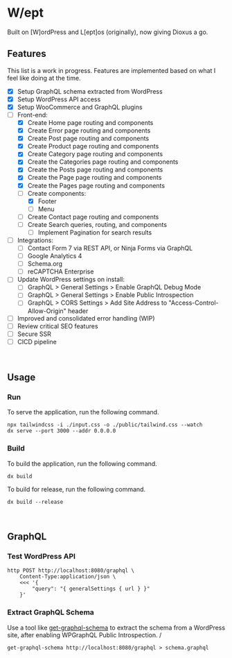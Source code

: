 # W/ept

Built on  [W]ordPress and L[ept]os (originally), now giving Dioxus a go.
<br>

## Features

This list is a work in progress. Features are implemented based on what I feel like doing at the time.  

- [x] Setup GraphQL schema extracted from WordPress
- [x] Setup WordPress API access
- [x] Setup WooCommerce and GraphQL plugins
- [ ] Front-end:
    - [x] Create Home page routing and components
    - [x] Create Error page routing and components
    - [x] Create Post page routing and components
    - [x] Create Product page routing and components
    - [x] Create Category page routing and components
    - [x] Create the Categories page routing and components
    - [x] Create the Posts page routing and components
    - [x] Create the Page page routing and components
    - [x] Create the Pages page routing and components
    - [ ] Create components:
        - [x] Footer
        - [ ] Menu
    - [ ] Create Contact page routing and components
    - [ ] Create Search queries, routing, and components
        - [ ] Implement Pagination for search results
- [ ] Integrations:
    - [ ] Contact Form 7 via REST API, or Ninja Forms via GraphQL
    - [ ] Google Analytics 4
    - [ ] Schema.org
    - [ ] reCAPTCHA Enterprise
- [ ] Update WordPress settings on install:
    - [ ] GraphQL > General Settings > Enable GraphQL Debug Mode
    - [ ] GraphQL > General Settings > Enable Public Introspection
    - [ ] GraphQL > CORS Settings > Add Site Address to "Access-Control-Allow-Origin" header
- [ ] Improved and consolidated error handling (WIP)
- [ ] Review critical SEO features
- [ ] Secure SSR
- [ ] CICD pipeline
<br>

## Usage

### Run

To serve the application, run the following command.  

```shell
npx tailwindcss -i ./input.css -o ./public/tailwind.css --watch
dx serve --port 3000 --addr 0.0.0.0
```

### Build

To build the application, run the following command.  

```shell
dx build
```

To build for release, run the following command.  

```shell
dx build --release
```
<br>

## GraphQL

### Test WordPress API

```shell
http POST http://localhost:8080/graphql \
    Content-Type:application/json \
    <<< '{
        "query": "{ generalSettings { url } }"
    }'
```

### Extract GraphQL Schema

Use a tool like [get-graphql-schema](https://github.com/prisma-labs/get-graphql-schema) to extract the schema from a WordPress site, after enabling WPGraphQL Public Introspection.  /

```shell
get-graphql-schema http://localhost:8080/graphql > schema.graphql
```
<br>
